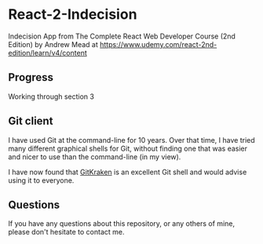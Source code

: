 # React-2-Indecision
Indecision App from The Complete React Web Developer Course (2nd Edition) by Andrew Mead at https://www.udemy.com/react-2nd-edition/learn/v4/content

## Progress

Working through section 3

## Git client

I have used Git at the command-line for 10 years.
Over that time, I have tried many different graphical shells for Git,
without finding one that was easier and nicer to use than the command-line
(in my view).

I have now found that [GitKraken](https://www.gitkraken.com) is an excellent
Git shell and would advise using it to everyone.

## Questions

If you have any questions about this repository, or any others of mine, please
don't hesitate to contact me.
